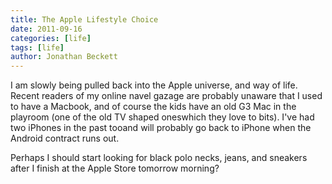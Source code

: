 ```yaml
---
title: The Apple Lifestyle Choice
date: 2011-09-16
categories: [life]
tags: [life]
author: Jonathan Beckett
---
```


I am slowly being pulled back into the Apple universe, and way of life. Recent readers of my online navel gazage are probably unaware that I used to have a Macbook, and of course the kids have an old G3 Mac in the playroom (one of the old TV shaped oneswhich they love to bits). I've had two iPhones in the past tooand will probably go back to iPhone when the Android contract runs out.

Perhaps I should start looking for black polo necks, jeans, and sneakers after I finish at the Apple Store tomorrow morning?